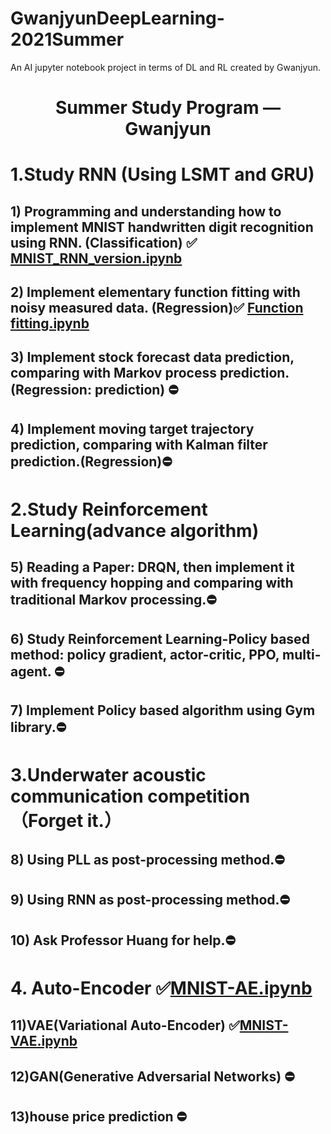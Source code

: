 # GwanjyunDeepLearning-2021Summer
An AI jupyter notebook project in terms of DL and RL created by Gwanjyun.

<h1 align = "center">Summer Study Program  —  Gwanjyun</h1>

# 1.Study RNN (Using LSMT and GRU)

## 	1) Programming and understanding how to implement MNIST handwritten digit recognition using RNN. (Classification)  ✅ [MNIST_RNN_version.ipynb]()



## 2)  Implement elementary function fitting with noisy measured data. (Regression)✅ [Function fitting.ipynb]()

## 3) Implement stock forecast data prediction, comparing with Markov process prediction.(Regression: prediction) ⛔

## 4) Implement moving target trajectory prediction, comparing with Kalman filter prediction.(Regression)⛔

# 2.Study Reinforcement Learning(advance algorithm)

## 5) Reading a Paper: DRQN, then implement it with frequency hopping and comparing with traditional Markov processing.⛔

## 6) Study Reinforcement Learning-Policy based method: policy gradient, actor-critic, PPO, multi-agent. ⛔

## 7) Implement Policy based algorithm using Gym library.⛔

# 3.Underwater acoustic communication competition （Forget it.）

## 8) Using PLL as post-processing method.⛔

## 9) Using RNN as post-processing method.⛔

## 10) Ask Professor Huang for help.⛔

# 4. Auto-Encoder ✅[MNIST-AE.ipynb](https://github.com/Gwanjyun/GwanjyunDeepLearning-2021Summer/blob/master/AutoEncoder/MNIST-AE.ipynb)

## 11)VAE(Variational Auto-Encoder) ✅[MNIST-VAE.ipynb](https://github.com/Gwanjyun/GwanjyunDeepLearning-2021Summer/blob/master/AutoEncoder/MNIST-VAE.ipynb)

## 12)GAN(Generative Adversarial Networks) ⛔

## 13)house price prediction ⛔



